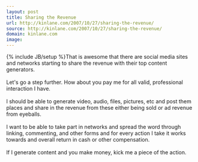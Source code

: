 ```yaml
---
layout: post
title: Sharing the Revenue
url: http://kinlane.com/2007/10/27/sharing-the-revenue/
source: http://kinlane.com/2007/10/27/sharing-the-revenue/
domain: kinlane.com
image: 
---
```

{% include JB/setup %}That is awesome that there are social media sites and networks starting to share the revenue with their top content generators.<br />
<br />
Let's go a step further. How about you pay me for all valid, professional interaction I have.<br />
<br />
I should be able to generate video, audio, files, pictures, etc and post them places and share in the revenue from these either being sold or ad revenue from eyeballs.<br />
<br />
I want to be able to take part in networks and spread the word through linking, commenting, and other forms and for every action I take it works towards and overall return in cash or other compensation.<br />
<br />
If I generate content and you make money, kick me a piece of the action.